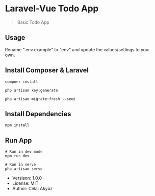 # Laravel-Vue Todo App

> Basic Todo App

## Usage

Rename ".env.example" to "env" and update the values/settings to your own.

## Install Composer & Laravel

```
compoer install
```
```
php artisan key:generate
```
```
php artisan migrate:fresh --seed
```

## Install Dependencies

```
npm install
```

## Run App

```
# Run in dev mode
npm run dev

# Run in serve
php artisan serve
```

- Versison: 1.0.0
- License: MIT
- Author: Celal Akyüz
